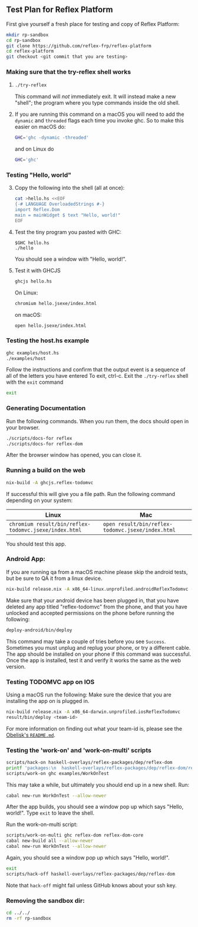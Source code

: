 ## Test Plan for Reflex Platform

First give yourself a fresh place for testing and copy of Reflex Platform:
```bash
mkdir rp-sandbox
cd rp-sandbox
git clone https://github.com/reflex-frp/reflex-platform
cd reflex-platform
git checkout <git commit that you are testing>
```

### Making sure that the try-reflex shell works

1. ```bash
   ./try-reflex
   ```
   This command will *not* immediately exit.
   It will instead make a new "shell"; the program where you type commands inside the old shell.

2. If you are running this command on a macOS you will need to add the `dynamic` and `threaded` flags each time you invoke ghc.
   So to make this easier on macOS do:
   ```bash
   GHC='ghc -dynamic -threaded'
   ```
   and on Linux do
   ```bash
   GHC='ghc'
   ```

### Testing "Hello, world"

3. Copy the following into the shell (all at once):
   ```bash
   cat >hello.hs <<EOF
   {-# LANGUAGE OverloadedStrings #-}
   import Reflex.Dom
   main = mainWidget $ text "Hello, world!"
   EOF
   ```

4. Test the tiny program you pasted with GHC:
   ```
   $GHC hello.hs
   ./hello
   ```
   You should see a window with "Hello, world!".

5. Test it with GHCJS
   ```bash
   ghcjs hello.hs
   ```
   On Linux:
   ```bash
   chromium hello.jsexe/index.html
   ```
   on macOS:
   ```bash
   open hello.jsexe/index.html
   ```

### Testing the host.hs example

```bash
ghc examples/host.hs
./examples/host
```
Follow the instructions and confirm that the output event is a sequence of all of the letters you have entered
To exit, ctrl-c.
Exit the `./try-reflex` shell with the `exit` command
```bash
exit
```

### Generating Documentation

Run the following commands. When you run them, the docs should open in your
browser.
```bash
./scripts/docs-for reflex
./scripts/docs-for reflex-dom
```
After the browser window has opened, you can close it.

### Running a build on the web

```bash
nix-build -A ghcjs.reflex-todomvc
```
If successful this will give you a file path. Run the following command depending on your system:

| Linux                                                 | Mac                                               |
|-------------------------------------------------------|---------------------------------------------------|
| `chromium result/bin/reflex-todomvc.jsexe/index.html` | `open result/bin/reflex-todomvc.jsexe/index.html` |

You should test this app.

### Android App:

If you are running qa from a macOS machine please skip the android tests, but be sure to QA it from a linux device.
```bash
nix-build release.nix -A x86_64-linux.unprofiled.androidReflexTodomvc -o deploy-android
```
Make sure that your android device has been plugged in, that you have deleted any app titled "reflex-todomvc" from the phone, and that you have unlocked and accepted permissions on the phone before running the following:
```bash
deploy-android/bin/deploy
```
This command may take a couple of tries before you see `Success`. Sometimes you must unplug and replug your phone, or try a different cable. The app should be installed on your phone if this command was successful.
Once the app is installed, test it and verify it works the same as the web version.

### Testing TODOMVC app on IOS

Using a macOS run the following:
Make sure the device that you are installing the app on is plugged in.
```bash
nix-build release.nix -A x86_64-darwin.unprofiled.iosReflexTodomvc
result/bin/deploy <team-id>
```
For more information on finding out what your team-id is, please see the [Obelisk's `README.md`](https://github.com/obsidiansystems/obelisk/blob/develop/README.md#ios).

### Testing the 'work-on' and 'work-on-multi' scripts

```bash
scripts/hack-on haskell-overlays/reflex-packages/dep/reflex-dom
printf 'packages:\n  haskell-overlays/reflex-packages/dep/reflex-dom/reflex-dom-core\n  haskell-overlays/reflex-packages/dep/reflex-dom/reflex-dom\n  examples/WorkOnTest/' > cabal.project.local
scripts/work-on ghc examples/WorkOnTest
```

This may take a while, but ultimately you should end up in a new shell. Run:
```bash
cabal new-run WorkOnTest --allow-newer
```

After the app builds, you should see a window pop up which says "Hello, world!".
Type `exit` to leave the shell.

Run the work-on-multi script:
```bash
scripts/work-on-multi ghc reflex-dom reflex-dom-core
cabal new-build all --allow-newer
cabal new-run WorkOnTest --allow-newer
```
Again, you should see a window pop up which says "Hello, world!".
```bash
exit
scripts/hack-off haskell-overlays/reflex-packages/dep/reflex-dom
```
Note that `hack-off` might fail unless GitHub knows about your ssh key.

### Removing the sandbox dir:

```bash
cd ../../
rm -rf rp-sandbox
```
